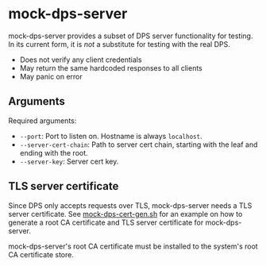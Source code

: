 # mock-dps-server

mock-dps-server provides a subset of DPS server functionality for testing. In its current form, it is *not* a substitute for testing with the real DPS.
 - Does not verify any client credentials
 - May return the same hardcoded responses to all clients
 - May panic on error

## Arguments

Required arguments:
 - `--port`: Port to listen on. Hostname is always `localhost`.
 - `--server-cert-chain`: Path to server cert chain, starting with the leaf and ending with the root.
 - `--server-key`: Server cert key.

## TLS server certificate

Since DPS only accepts requests over TLS, mock-dps-server needs a TLS server certificate. See [mock-dps-cert-gen.sh](../../ci/mock-dps-tests/mock-dps-cert-gen.sh) for an example on how to generate a root CA certificate and TLS server certificate for mock-dps-server.

mock-dps-server's root CA certificate must be installed to the system's root CA certificate store.
